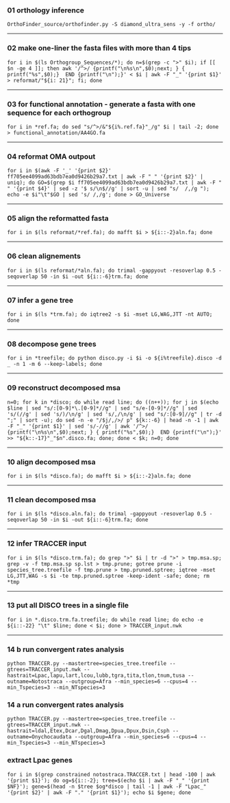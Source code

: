 
### 01 orthology inference
```OrthoFinder_source/orthofinder.py -S diamond_ultra_sens -y -f ortho/```

---

### 02 make one-liner the fasta files with more than 4 tips
```for i in $(ls Orthogroup_Sequences/*); do n=$(grep -c ">" $i); if [[ $n -ge 4 ]]; then awk '/^>/ {printf("\n%s\n",$0);next; } { printf("%s",$0);}  END {printf("\n");}' < $i | awk -F "_" '{print $1}' > reformat/"${i: 21}"; fi; done```

---

### 03 for functional annotation - generate a fasta with one sequence for each orthogroup 
```for i in *ref.fa; do sed "s/^>/&"${i%.ref.fa}"_/g" $i | tail -2; done > functional_annotation/AA4GO.fa```

---

### 04 reformat OMA outpout
```for i in $(awk -F '_' '{print $2}' ff705ee4099ad63bdb7ea0d9426b29a7.txt | awk -F " " '{print $2}' | uniq); do GO=$(grep $i ff705ee4099ad63bdb7ea0d9426b29a7.txt | awk -F " " '{print $4}' | sed -z '$ s/\n$//g' | sort -u | sed "s/  /,/g "); echo -e $i"\t"$GO | sed 's/ /,/g'; done > GO_Universe```

---

### 05 align the reformatted fasta
```for i in $(ls reformat/*ref.fa); do mafft $i > ${i::-2}aln.fa; done```

---

### 06 clean alignements
```for i in $(ls reformat/*aln.fa); do trimal -gappyout -resoverlap 0.5 -seqoverlap 50 -in $i -out ${i::-6}trm.fa; done```

---

### 07 infer a gene tree
```for i in $(ls *trm.fa); do iqtree2 -s $i -mset LG,WAG,JTT -nt AUTO; done```

---

### 08 decompose gene trees
```for i in *treefile; do python disco.py -i $i -o ${i%treefile}.disco -d _ -n 1 -m 6 --keep-labels; done```

---

### 09 reconstruct decomposed msa
```n=0; for k in *disco; do while read line; do ((n++)); for j in $(echo $line | sed "s/:[0-9]*\.[0-9]*//g" | sed "s/e-[0-9]*//g" | sed 's/(//g' | sed 's/)/\n/g' | sed 's/,/\n/g' | sed "s/:[0-9]//g" | tr -d ";" | sort -u); do sed -n -e "/$j/,/>/ p" ${k::-6} | head -n -1 | awk -F "_" '{print $1}' | sed 's/-//g' | awk '/^>/ {printf("\n%s\n",$0);next; } { printf("%s",$0);}  END {printf("\n");}' >> "${k::-17}"_"$n".disco.fa; done; done < $k; n=0; done```

---

### 10 align decomposed msa
```for i in $(ls *disco.fa); do mafft $i > ${i::-2}aln.fa; done```

---

### 11 clean decomposed msa
```for i in $(ls *disco.aln.fa); do trimal -gappyout -resoverlap 0.5 -seqoverlap 50 -in $i -out ${i::-6}trm.fa; done```

---

### 12 infer TRACCER input
```for i in $(ls *disco.trm.fa); do grep ">" $i | tr -d ">" > tmp.msa.sp; grep -v -f tmp.msa.sp sp.lst > tmp.prune; gotree prune -i species_tree.treefile -f tmp.prune > tmp.pruned.sptree; iqtree -mset LG,JTT,WAG -s $i -te tmp.pruned.sptree -keep-ident -safe; done; rm *tmp```

---

### 13 put all DISCO trees in a single file 
```for i in *.disco.trm.fa.treefile; do while read line; do echo -e ${i::-22} "\t" $line; done < $i; done > TRACCER_input.nwk```

---

### 14 b run convergent rates analysis
```python TRACCER.py --mastertree=species_tree.treefile --gtrees=TRACCER_input.nwk --hastrait=Lpac,lapu,lart,lcou,lubb,tgra,tita,tlon,tnum,tusa --outname=Notostraca --outgroup=Afra --min_species=6 --cpus=4 --min_Tspecies=3 --min_NTspecies=3```

### 14 a run convergent rates analysis
```python TRACCER.py --mastertree=species_tree.treefile --gtrees=TRACCER_input.nwk --hastrait=ldal,Etex,Dcar,Dgal,Dmag,Dpua,Dpux,Dsin,Csph --outname=Onychocaudata --outgroup=Afra --min_species=6 --cpus=4 --min_Tspecies=3 --min_NTspecies=3```

### extract Lpac genes 
```for i in $(grep constrained notostraca.TRACCER.txt | head -100 | awk '{print $1}'); do og=${i::-2}; tree=$(echo $i | awk -F "_" '{print $NF}'); gene=$(head -n $tree $og*disco | tail -1 | awk -F "Lpac_" '{print $2}' | awk -F "." '{print $1}'); echo $i $gene; done```
